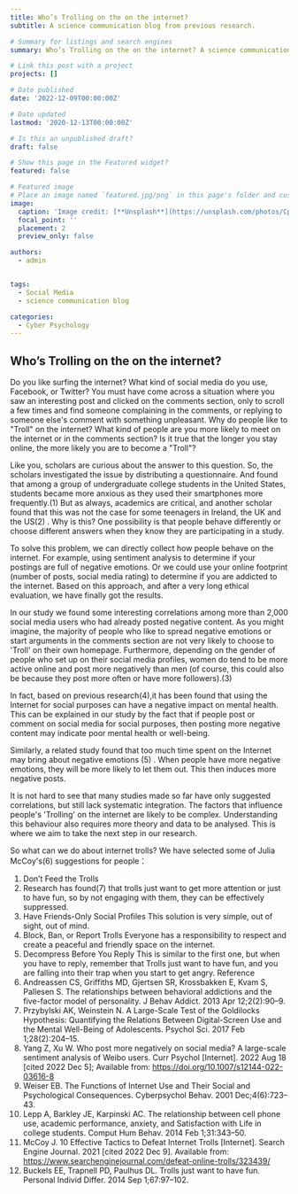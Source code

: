 ```yaml
---
title: Who’s Trolling on the on the internet?
subtitle: A science communication blog from previous research.

# Summary for listings and search engines
summary: Who’s Trolling on the on the internet? A science communication blog from previous research.

# Link this post with a project
projects: []

# Date published
date: '2022-12-09T00:00:00Z'

# Date updated
lastmod: '2020-12-13T00:00:00Z'

# Is this an unpublished draft?
draft: false

# Show this page in the Featured widget?
featured: false

# Featured image
# Place an image named `featured.jpg/png` in this page's folder and customize its options here.
image:
  caption: 'Image credit: [**Unsplash**](https://unsplash.com/photos/CpkOjOcXdUY)'
  focal_point: ''
  placement: 2
  preview_only: false

authors:
  - admin


tags:
  - Social Media
  - science communication blog

categories:
  - Cyber Psychology
---
```


## Who’s Trolling on the on the internet?

Do you like surfing the internet? What kind of social media do you use, Facebook, or Twitter? You must have come across a situation where you saw an interesting post and clicked on the comments section, only to scroll a few times and find someone complaining in the comments, or replying to someone else's comment with something unpleasant. Why do people like to "Troll" on the internet? What kind of people are you more likely to meet on the internet or in the comments section? Is it true that the longer you stay online, the more likely you are to become a "Troll"?

Like you, scholars are curious about the answer to this question. So, the scholars investigated the issue by distributing a questionnaire. And found that among a group of undergraduate college students in the United States, students became more anxious as they used their smartphones more frequently.(1) But as always, academics are critical, and another scholar found that this was not the case for some teenagers in Ireland, the UK and the US(2) . Why is this? One possibility is that people behave differently or choose different answers when they know they are participating in a study.

To solve this problem, we can directly collect how people behave on the internet. For example, using sentiment analysis to determine if your postings are full of negative emotions. Or we could use your online footprint (number of posts, social media rating) to determine if you are addicted to the internet. Based on this approach, and after a very long ethical evaluation, we have finally got the results.

In our study we found some interesting correlations among more than 2,000 social media users who had already posted negative content. As you might imagine, the majority of people who like to spread negative emotions or start arguments in the comments section are not very likely to choose to 'Troll' on their own homepage. Furthermore, depending on the gender of people who set up on their social media profiles, women do tend to be more active online and post more negatively than men (of course, this could also be because they post more often or have more followers).(3)

In fact, based on previous research(4),it has been found that using the Internet for social purposes can have a negative impact on mental health. This can be explained in our study by the fact that if people post or comment on social media for social purposes, then posting more negative content may indicate poor mental health or well-being.

Similarly, a related study found that too much time spent on the Internet may bring about negative emotions (5) . When people have more negative emotions, they will be more likely to let them out. This then induces more negative posts.

It is not hard to see that many studies made so far have only suggested correlations, but still lack systematic integration. The factors that influence people's 'Trolling' on the internet are likely to be complex. Understanding this behaviour also requires more theory and data to be analysed. This is where we aim to take the next step in our research.

So what can we do about internet trolls? We have selected some of Julia McCoy's(6) suggestions for people：
1.	Don’t Feed the Trolls
2.	Research has found(7) that trolls just want to get more attention or just to have fun, so by not engaging with them, they can be effectively suppressed.
3.	Have Friends-Only Social Profiles
This solution is very simple, out of sight, out of mind.
4.	Block, Ban, or Report Trolls
Everyone has a responsibility to respect and create a peaceful and friendly space on the internet.
5.	Decompress Before You Reply
This is similar to the first one, but when you have to reply, remember that Trolls just want to have fun, and you are falling into their trap when you start to get angry.
Reference
1.	Andreassen CS, Griffiths MD, Gjertsen SR, Krossbakken E, Kvam S, Pallesen S. The relationships between behavioral addictions and the five-factor model of personality. J Behav Addict. 2013 Apr 12;2(2):90–9. 
2.	Przybylski AK, Weinstein N. A Large-Scale Test of the Goldilocks Hypothesis: Quantifying the Relations Between Digital-Screen Use and the Mental Well-Being of Adolescents. Psychol Sci. 2017 Feb 1;28(2):204–15. 
3.	Yang Z, Xu W. Who post more negatively on social media? A large-scale sentiment analysis of Weibo users. Curr Psychol [Internet]. 2022 Aug 18 [cited 2022 Dec 5]; Available from: https://doi.org/10.1007/s12144-022-03616-8
4.	Weiser EB. The Functions of Internet Use and Their Social and Psychological Consequences. Cyberpsychol Behav. 2001 Dec;4(6):723–43. 
5.	Lepp A, Barkley JE, Karpinski AC. The relationship between cell phone use, academic performance, anxiety, and Satisfaction with Life in college students. Comput Hum Behav. 2014 Feb 1;31:343–50. 
6.	McCoy J. 10 Effective Tactics to Defeat Internet Trolls [Internet]. Search Engine Journal. 2021 [cited 2022 Dec 9]. Available from: https://www.searchenginejournal.com/defeat-online-trolls/323439/
7.	Buckels EE, Trapnell PD, Paulhus DL. Trolls just want to have fun. Personal Individ Differ. 2014 Sep 1;67:97–102. 


